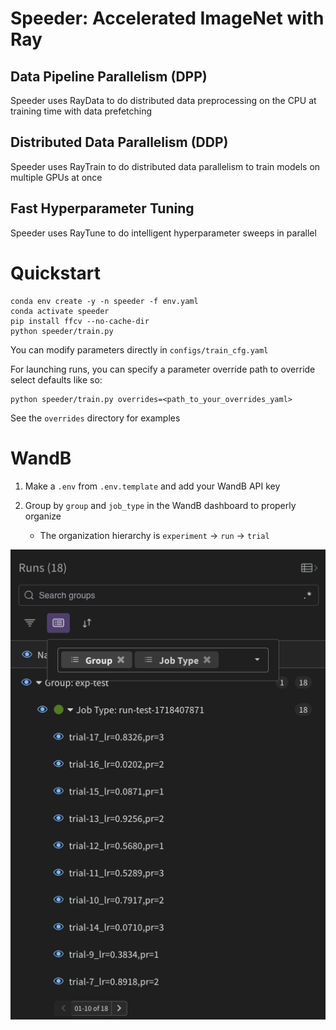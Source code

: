 # Speeder: Accelerated ImageNet with Ray

## Data Pipeline Parallelism (DPP)
Speeder uses RayData to do distributed data preprocessing on the CPU at training time with data prefetching

## Distributed Data Parallelism (DDP)
Speeder uses RayTrain to do distributed data parallelism to train models on multiple GPUs at once

## Fast Hyperparameter Tuning
Speeder uses RayTune to do intelligent hyperparameter sweeps in parallel

# Quickstart

```
conda env create -y -n speeder -f env.yaml
conda activate speeder
pip install ffcv --no-cache-dir
python speeder/train.py
```

You can modify parameters directly in `configs/train_cfg.yaml`

For launching runs, you can specify a parameter override path to override select defaults like so:
```
python speeder/train.py overrides=<path_to_your_overrides_yaml>
```
See the `overrides` directory for examples

# WandB

1. Make a `.env` from `.env.template` and add your WandB API key

2. Group by `group` and `job_type` in the WandB dashboard to properly organize
    - The organization hierarchy is `experiment` -> `run` -> `trial`

![](assets/wandb_structure.png)